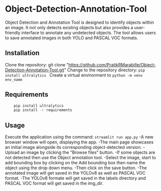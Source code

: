 # Object-Detection-Annotation-Tool
Object Detection and Annotation Tool is designed to identify objects within an image. It not only detects existing objects but also provides a user-friendly interface to annotate any undetected objects. The tool allows users to save annotated images in both YOLO and PASCAL VOC formats.

 ## Installation
 Clone the repository: git clone "https://github.com/PratikRMarabille/Object-Detection-Annotation-Tool.git"
 Change to the repository directory: ```pip install ultralytics ```
 Create a virtual environment to ```python -m venv env_name```

 ## Requirements
```bash
    pip install ultralytics
    pip install -r requirements
```
## Usage
Execute the application using the command: ```streamlit run app.py``` 
-A new browser window will open, displaying the app.
-The main page showcases an initial image alongside its corresponding object-detected version. 
-Upload an image by clicking the "Browse files" button.
-If some objects are not detected then use the Object annotation tool.
-Select the image, start to add bounding box by clicking on the Add bounding box then name the object using the drop down menu.
-Then click on the save button.
-The annotated image will get saved in the YOLOv8 as well as PASCAL VOC format.
-The YOLOv8 formate will get saved in the labels directory and PASCAL VOC format will get saved in the img_dir.
